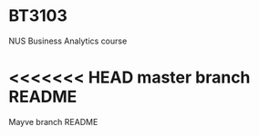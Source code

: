 # BT3103

NUS Business Analytics course

<<<<<<< HEAD
master branch README
=======
Mayve branch README
>>>>>>>
